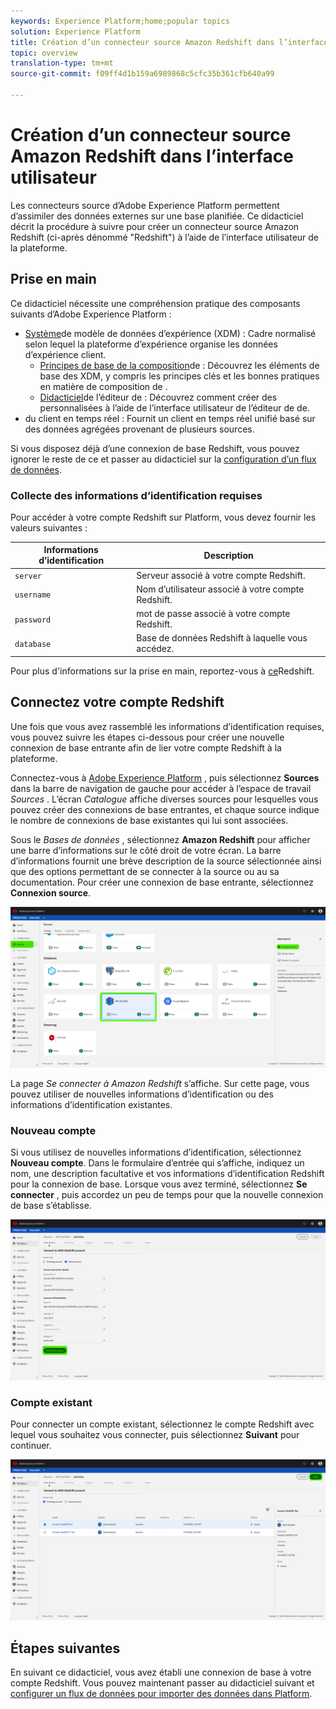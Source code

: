 ```yaml
---
keywords: Experience Platform;home;popular topics
solution: Experience Platform
title: Création d’un connecteur source Amazon Redshift dans l’interface utilisateur
topic: overview
translation-type: tm+mt
source-git-commit: f09ff4d1b159a6989868c5cfc35b361cfb640a99

---
```



# Création d’un connecteur source Amazon Redshift dans l’interface utilisateur

Les connecteurs source d’Adobe Experience Platform permettent d’assimiler des données externes sur une base planifiée. Ce didacticiel décrit la procédure à suivre pour créer un connecteur source Amazon Redshift (ci-après dénommé &quot;Redshift&quot;) à l’aide de l’interface utilisateur de la plateforme.

## Prise en main

Ce didacticiel nécessite une compréhension pratique des composants suivants d’Adobe Experience Platform :

- [Système](../../../../../xdm/home.md)de modèle de données d’expérience (XDM) : Cadre normalisé selon lequel la plateforme d’expérience organise les données d’expérience client.
   - [Principes de base de la composition](../../../../../xdm/schema/composition.md)de  : Découvrez les éléments de base des  XDM, y compris les principes clés et les bonnes pratiques en matière de composition de .
   - [Didacticiel](../../../../../xdm/tutorials/create-schema-ui.md)de l’éditeur de  : Découvrez comment créer des  personnalisées à l’aide de l’interface utilisateur de l’éditeur de  de.
- [](../../../../../profile/home.md)du client en temps réel : Fournit un client en temps réel unifié basé sur des données agrégées provenant de plusieurs sources.

Si vous disposez déjà d’une connexion de base Redshift, vous pouvez ignorer le reste de ce et passer au didacticiel sur la [configuration d’un flux de données](../../dataflow/databases.md).

### Collecte des informations d’identification requises

Pour accéder à votre compte Redshift sur Platform, vous devez fournir les valeurs suivantes :

| **Informations d’identification** | **Description** |
| -------------- | --------------- |
| `server` | Serveur associé à votre compte Redshift. |
| `username` | Nom d’utilisateur associé à votre compte Redshift. |
| `password` | mot de passe associé à votre compte Redshift. |
| `database` | Base de données Redshift à laquelle vous accédez. |

Pour plus d&#39;informations sur la prise en main, reportez-vous à [ce](https://docs.aws.amazon.com/redshift/latest/gsg/getting-started.html)Redshift.

## Connectez votre compte Redshift

Une fois que vous avez rassemblé les informations d’identification requises, vous pouvez suivre les étapes ci-dessous pour créer une nouvelle connexion de base entrante afin de lier votre compte Redshift à la plateforme.

Connectez-vous à <a href="https://platform.adobe.com" target="_blank">Adobe Experience Platform</a> , puis sélectionnez **Sources** dans la barre de navigation de gauche pour accéder à l’espace de travail *Sources* . L’écran *Catalogue* affiche diverses sources pour lesquelles vous pouvez créer des connexions de base entrantes, et chaque source indique le nombre de connexions de base existantes qui lui sont associées.

Sous le  *Bases de données* , sélectionnez **Amazon Redshift** pour afficher une barre d’informations sur le côté droit de votre écran. La barre d’informations fournit une brève description de la source sélectionnée ainsi que des options permettant de se connecter à la source ou au  sa documentation. Pour créer une connexion de base entrante, sélectionnez **Connexion source**.

![](../../../../images/tutorials/create/redshift/sources-catalog.png)

La page *Se connecter à Amazon Redshift* s’affiche. Sur cette page, vous pouvez utiliser de nouvelles informations d’identification ou des informations d’identification existantes.

### Nouveau compte

Si vous utilisez de nouvelles informations d’identification, sélectionnez **Nouveau compte**. Dans le formulaire d’entrée qui s’affiche, indiquez un nom, une description facultative et vos informations d’identification Redshift pour la connexion de base. Lorsque vous avez terminé, sélectionnez **Se connecter** , puis accordez un peu de temps pour que la nouvelle connexion de base s’établisse.

![](../../../../images/tutorials/create/redshift/new-credentials.png)

### Compte existant

Pour connecter un compte existant, sélectionnez le compte Redshift avec lequel vous souhaitez vous connecter, puis sélectionnez **Suivant** pour continuer.

![](../../../../images/tutorials/create/redshift/existing-credentials.png)

## Étapes suivantes

En suivant ce didacticiel, vous avez établi une connexion de base à votre compte Redshift. Vous pouvez maintenant passer au didacticiel suivant et [configurer un flux de données pour importer des données dans Platform](../../dataflow/databases.md).